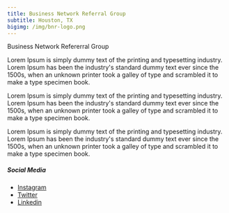 ```yaml
---
title: Business Network Referral Group
subtitle: Houston, TX
bigimg: /img/bnr-logo.png
---
```


Business Network Refererral Group

Lorem Ipsum is simply dummy text of the printing and typesetting industry. Lorem Ipsum has been the industry's standard dummy text ever since the 1500s, when an unknown printer took a galley of type and scrambled it to make a type specimen book. 

Lorem Ipsum is simply dummy text of the printing and typesetting industry. Lorem Ipsum has been the industry's standard dummy text ever since the 1500s, when an unknown printer took a galley of type and scrambled it to make a type specimen book. 

Lorem Ipsum is simply dummy text of the printing and typesetting industry. Lorem Ipsum has been the industry's standard dummy text ever since the 1500s, when an unknown printer took a galley of type and scrambled it to make a type specimen book. 

##### Social Media
- [Instagram](https://www.instagram.com/binovarghese_)
- [Twitter](https://twitter.com/binovarghese_)
- [Linkedin](https://linkedin.com/in/binovarghese-)
 